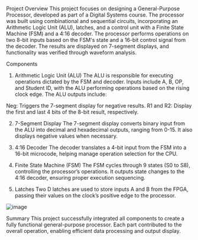 Project Overview
This project focuses on designing a General-Purpose Processor, developed as part of a Digital Systems course. The processor was built using combinational and sequential circuits, incorporating an Arithmetic Logic Unit (ALU), latches, and a control unit with a Finite State Machine (FSM) and a 4:16 decoder. The processor performs operations on two 8-bit inputs based on the FSM's state and a 16-bit control signal from the decoder. The results are displayed on 7-segment displays, and functionality was verified through waveform analysis.

Components
1. Arithmetic Logic Unit (ALU)
The ALU is responsible for executing operations dictated by the FSM and decoder. Inputs include A, B, OP, and Student ID, with the ALU performing operations based on the rising clock edge. The ALU outputs include:

  Neg: Triggers the 7-segment display for negative results.
  R1 and R2: Display the first and last 4 bits of the 8-bit result, respectively.

2. 7-Segment Display
The 7-segment display converts binary input from the ALU into decimal and hexadecimal outputs, ranging from 0-15. It also displays negative values when necessary.

3. 4:16 Decoder
The decoder translates a 4-bit input from the FSM into a 16-bit microcode, helping manage operation selection for the CPU.

4. Finite State Machine (FSM)
The FSM cycles through 9 states (S0 to S8), controlling the processor’s operations. It outputs state changes to the 4:16 decoder, ensuring proper execution sequencing.

5. Latches
Two D latches are used to store inputs A and B from the FPGA, passing their values on the clock’s positive edge to the processor.

![image](https://github.com/user-attachments/assets/6b271be6-a668-4bed-a99c-1895e1828136)

Summary
This project successfully integrated all components to create a fully functional general-purpose processor. Each part contributed to the overall operation, enabling efficient data processing and output display.
